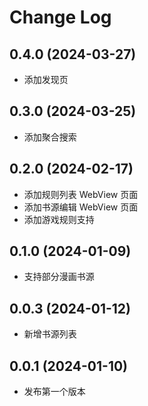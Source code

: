 # Change Log

## 0.4.0 (2024-03-27)

- 添加发现页

## 0.3.0 (2024-03-25)

- 添加聚合搜索

## 0.2.0 (2024-02-17)

- 添加规则列表 WebView 页面
- 添加书源编辑 WebView 页面
- 添加游戏规则支持

## 0.1.0 (2024-01-09)

- 支持部分漫画书源

## 0.0.3 (2024-01-12)

- 新增书源列表

## 0.0.1 (2024-01-10)

- 发布第一个版本
